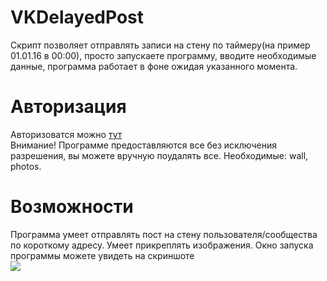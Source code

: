 # VKDelayedPost
Скрипт позволяет отправлять записи на стену по таймеру(на пример 01.01.16 в 00:00), просто запускаете программу, вводите необходимые данные, программа работает в фоне ожидая указанного момента.

<h1>Авторизация</h1>
Авторизоватся можно <a href="https://oauth.vk.com/authorize?client_id=5208875&scope=friends,photos,audio,video,docs,notes,pages,status,wall,groups,messages,email,stats,offline&response_type=token">тут</a><br>
Внимание! Программе предоставляются все без исключения разрешения, вы можете вручную поудалять все. Необходимые: wall, photos.

<h1>Возможности</h1>
Программа умеет отправлять пост на стену пользователя/сообщества по короткому адресу. Умеет прикреплять изображения. Окно запуска программы можете увидеть на скриншоте<br>
<img src="http://i.imgur.com/eUhGrmf.png">
